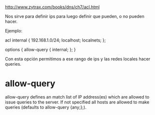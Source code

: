 http://www.zytrax.com/books/dns/ch7/acl.html

Nos sirve para definir ips para luego definir que pueden, o no pueden hacer.



Ejemplo:

acl internal {
        192.168.1.0/24;
        localhost;
        localnets;
};

options {
        allow-query     { internal; };
}


Con esta opción permitimos a ese rango de ips y las redes locales hacer queries.


# allow-query
allow-query defines an match list of IP address(es) which are allowed to issue queries to the server. If not specified all hosts are allowed to make queries (defaults to allow-query {any;};).


